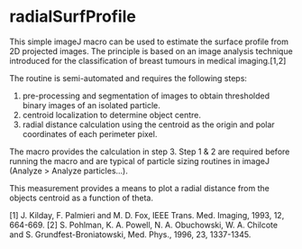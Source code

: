 # radialSurfProfile

This simple imageJ macro can be used to estimate the surface profile from 2D projected images. The principle is based on an image analysis 
technique introduced for the classification of breast tumours in medical imaging.[1,2]

The routine is semi-automated and requires the following steps: 

1. pre-processing and segmentation of images to obtain thresholded binary images of an isolated particle. 
2. centroid localization to determine object centre.
3. radial distance calculation using the centroid as the origin and polar coordinates of each perimeter pixel. 

The macro provides the calculation in step 3. Step 1 & 2 are required before running the macro and are typical of particle sizing routines in 
imageJ (Analyze > Analyze particles...). 

This measurement provides a means to plot a radial distance from the objects centroid as a function of theta.

[1] J. Kilday, F. Palmieri and M. D. Fox, IEEE Trans. Med. Imaging, 1993, 12, 664-669. 
[2] S. Pohlman, K. A. Powell, N. A. Obuchowski, W. A. Chilcote and S. Grundfest-Broniatowski, Med. Phys., 1996, 23, 1337-1345.

